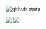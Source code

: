 <!--
### Hi there 👋
**vkuznet/vkuznet** is a ✨ _special_ ✨ repository because its `README.md` (this file) appears on your GitHub profile.

Here are some ideas to get you started:

- 🔭 I’m currently working on ...
- 🌱 I’m currently learning ...
- 👯 I’m looking to collaborate on ...
- 🤔 I’m looking for help with ...
- 💬 Ask me about ...
- 📫 How to reach me: ...
- 😄 Pronouns: ...
- ⚡ Fun fact: ...
-->

![github stats](https://github-readme-stats.vercel.app/api?username=vkuznet&show_icons=true&title_color=fff&icon_color=79ff97&text_color=9f9f9f&bg_color=151515)

[<img src="https://img.shields.io/badge/Linked-In-blue" />](https://www.linkedin.com/in/vk4business/)
[<img src="https://img.shields.io/badge/Google-Site-blue" />](https://sites.google.com/view/valentin-kuznetsov/home?authuser=0)

